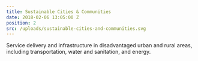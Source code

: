 ```yaml
---
title: Sustainable Cities & Communities
date: 2018-02-06 13:05:00 Z
position: 2
src: /uploads/sustainable-cities-and-communities.svg
---
```


Service delivery and infrastructure in disadvantaged urban and rural areas, including transportation, water and sanitation, and energy.